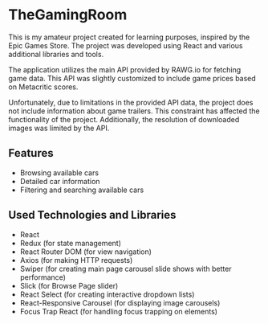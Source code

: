 # TheGamingRoom

This is my amateur project created for learning purposes, inspired by the Epic Games Store. The project was developed using React and various additional libraries and tools.

The application utilizes the main API provided by RAWG.io for fetching game data. This API was slightly customized to include game prices based on Metacritic scores.

Unfortunately, due to limitations in the provided API data, the project does not include information about game trailers. This constraint has affected the functionality of the project. Additionally, the resolution of downloaded images was limited by the API.

## Features

- Browsing available cars
- Detailed car information
- Filtering and searching available cars

## Used Technologies and Libraries

- React
- Redux (for state management)
- React Router DOM (for view navigation)
- Axios (for making HTTP requests)
- Swiper (for creating main page carousel slide shows with better performance)
- Slick (for Browse Page slider)
- React Select (for creating interactive dropdown lists)
- React-Responsive Carousel (for displaying image carousels)
- Focus Trap React (for handling focus trapping on elements)


